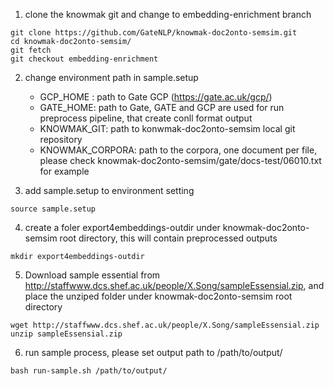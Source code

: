 1. clone the knowmak git and change to embedding-enrichment branch
```
git clone https://github.com/GateNLP/knowmak-doc2onto-semsim.git
cd knowmak-doc2onto-semsim/
git fetch
git checkout embedding-enrichment
```


2. change environment path in sample.setup
    - GCP_HOME : path to Gate GCP (https://gate.ac.uk/gcp/)
    - GATE_HOME: path to Gate, GATE and GCP are used for run preprocess pipeline, that create conll format output
    - KNOWMAK_GIT: path to konwmak-doc2onto-semsim local git repository
    - KNOWMAK_CORPORA: path to the corpora, one document per file, please check knowmak-doc2onto-semsim/gate/docs-test/06010.txt for example

3. add sample.setup to environment setting
```
source sample.setup
```

4. create a foler export4embeddings-outdir under knowmak-doc2onto-semsim root directory, this will contain preprocessed outputs
```
mkdir export4embeddings-outdir
```


5. Download sample essential from http://staffwww.dcs.shef.ac.uk/people/X.Song/sampleEssensial.zip, and place the unziped folder under knowmak-doc2onto-semsim root directory
```
wget http://staffwww.dcs.shef.ac.uk/people/X.Song/sampleEssensial.zip
unzip sampleEssensial.zip
```

6. run sample process, please set output path to /path/to/output/
```
bash run-sample.sh /path/to/output/
```











